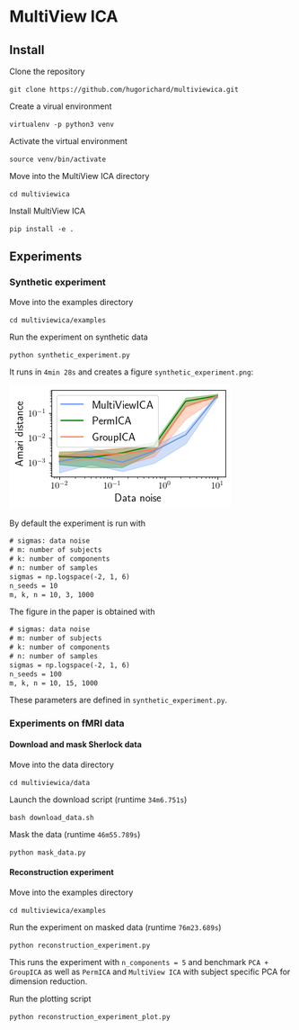 # MultiView ICA

## Install

Clone the repository

`git clone https://github.com/hugorichard/multiviewica.git`

Create a virual environment

`virtualenv -p python3 venv`


Activate the virtual environment

`source venv/bin/activate`

Move into the MultiView ICA directory

``cd multiviewica``

Install MultiView ICA

`pip install -e .`

## Experiments

### Synthetic experiment

Move into the examples directory

``cd multiviewica/examples``

Run the experiment on synthetic data

`python synthetic_experiment.py`

It runs in `4min 28s` and creates a figure `synthetic_experiment.png`:

![synthetic_experiment](./examples/synthetic_experiment.png)

By default the experiment is run with
```
# sigmas: data noise
# m: number of subjects
# k: number of components
# n: number of samples
sigmas = np.logspace(-2, 1, 6)
n_seeds = 10
m, k, n = 10, 3, 1000
```

The figure in the paper is obtained with
```
# sigmas: data noise
# m: number of subjects
# k: number of components
# n: number of samples
sigmas = np.logspace(-2, 1, 6)
n_seeds = 100
m, k, n = 10, 15, 1000
```
These parameters are defined in `synthetic_experiment.py`.

### Experiments on fMRI data

#### Download and mask Sherlock data

Move into the data directory

``cd multiviewica/data``

Launch the download script (runtime ``34m6.751s``)

`` bash download_data.sh ``

Mask the data (runtime ``46m55.789s``)

``python mask_data.py``

#### Reconstruction experiment

Move into the examples directory

``cd multiviewica/examples``

Run the experiment on masked data (runtime ``76m23.689s``)

``python reconstruction_experiment.py``

This runs the experiment with ``n_components = 5`` and benchmark ``PCA + GroupICA`` as well as ``PermICA`` and ``MultiView ICA`` with subject specific PCA for dimension reduction.

Run the plotting script

``python reconstruction_experiment_plot.py``
